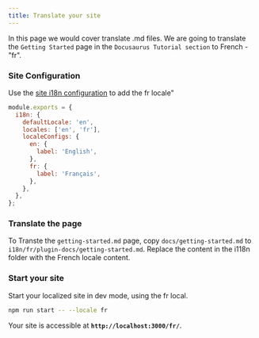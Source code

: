 ```yaml
---
title: Translate your site
---
```


In this page we would cover translate .md files. We are going to translate the
`Getting Started` page in the `Docusaurus Tutorial section` to French - "fr".

### Site Configuration
Use the [site i18n configuration](https://v2.docusaurus.io/docs/next/docusaurus.config.js#i18n) to add the fr locale"

```js title="docusaurus.config.js"
module.exports = {
  i18n: {
    defaultLocale: 'en',
    locales: ['en', 'fr'],
    localeConfigs: {
      en: {
        label: 'English',
      },
      fr: {
        label: 'Français',
      },
    },
  },
};
```

### Translate the page
To Transte the `getting-started.md` page, copy `docs/getting-started.md` to `i18n/fr/plugin-docs/getting-started.md`. Replace the content in the i118n  folder with the French locale content.


### Start your site
Start your localized site in dev mode, using the fr local.

```bash 
npm run start -- --locale fr
```

Your site is accessible at **`http://localhost:3000/fr/`**.
